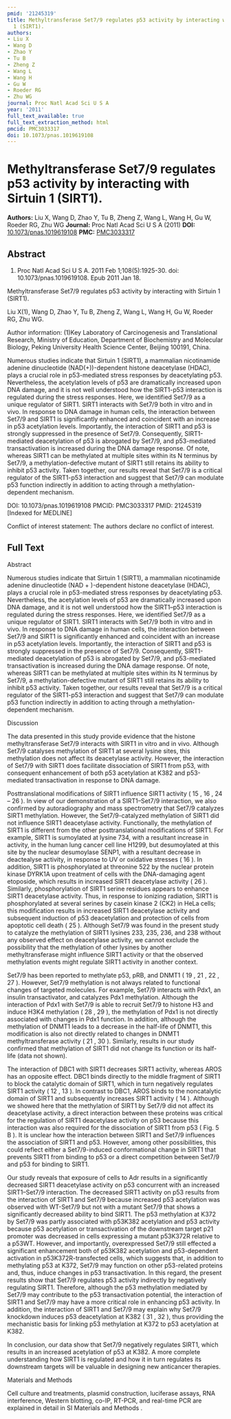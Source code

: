 ```yaml
---
pmid: '21245319'
title: Methyltransferase Set7/9 regulates p53 activity by interacting with Sirtuin
  1 (SIRT1).
authors:
- Liu X
- Wang D
- Zhao Y
- Tu B
- Zheng Z
- Wang L
- Wang H
- Gu W
- Roeder RG
- Zhu WG
journal: Proc Natl Acad Sci U S A
year: '2011'
full_text_available: true
full_text_extraction_method: html
pmcid: PMC3033317
doi: 10.1073/pnas.1019619108
---
```


# Methyltransferase Set7/9 regulates p53 activity by interacting with Sirtuin 1 (SIRT1).
**Authors:** Liu X, Wang D, Zhao Y, Tu B, Zheng Z, Wang L, Wang H, Gu W, Roeder RG, Zhu WG
**Journal:** Proc Natl Acad Sci U S A (2011)
**DOI:** [10.1073/pnas.1019619108](https://doi.org/10.1073/pnas.1019619108)
**PMC:** [PMC3033317](https://www.ncbi.nlm.nih.gov/pmc/articles/PMC3033317/)

## Abstract

1. Proc Natl Acad Sci U S A. 2011 Feb 1;108(5):1925-30. doi: 
10.1073/pnas.1019619108. Epub 2011 Jan 18.

Methyltransferase Set7/9 regulates p53 activity by interacting with Sirtuin 1 
(SIRT1).

Liu X(1), Wang D, Zhao Y, Tu B, Zheng Z, Wang L, Wang H, Gu W, Roeder RG, Zhu 
WG.

Author information:
(1)Key Laboratory of Carcinogenesis and Translational Research, Ministry of 
Education, Department of Biochemistry and Molecular Biology, Peking University 
Health Science Center, Beijing 100191, China.

Numerous studies indicate that Sirtuin 1 (SIRT1), a mammalian nicotinamide 
adenine dinucleotide (NAD(+))-dependent histone deacetylase (HDAC), plays a 
crucial role in p53-mediated stress responses by deacetylating p53. 
Nevertheless, the acetylation levels of p53 are dramatically increased upon DNA 
damage, and it is not well understood how the SIRT1-p53 interaction is regulated 
during the stress responses. Here, we identified Set7/9 as a unique regulator of 
SIRT1. SIRT1 interacts with Set7/9 both in vitro and in vivo. In response to DNA 
damage in human cells, the interaction between Set7/9 and SIRT1 is significantly 
enhanced and coincident with an increase in p53 acetylation levels. Importantly, 
the interaction of SIRT1 and p53 is strongly suppressed in the presence of 
Set7/9. Consequently, SIRT1-mediated deacetylation of p53 is abrogated by 
Set7/9, and p53-mediated transactivation is increased during the DNA damage 
response. Of note, whereas SIRT1 can be methylated at multiple sites within its 
N terminus by Set7/9, a methylation-defective mutant of SIRT1 still retains its 
ability to inhibit p53 activity. Taken together, our results reveal that Set7/9 
is a critical regulator of the SIRT1-p53 interaction and suggest that Set7/9 can 
modulate p53 function indirectly in addition to acting through a 
methylation-dependent mechanism.

DOI: 10.1073/pnas.1019619108
PMCID: PMC3033317
PMID: 21245319 [Indexed for MEDLINE]

Conflict of interest statement: The authors declare no conflict of interest.

## Full Text

Abstract

Numerous studies indicate that Sirtuin 1 (SIRT1), a mammalian nicotinamide adenine dinucleotide (NAD + )-dependent histone deacetylase (HDAC), plays a crucial role in p53-mediated stress responses by deacetylating p53. Nevertheless, the acetylation levels of p53 are dramatically increased upon DNA damage, and it is not well understood how the SIRT1–p53 interaction is regulated during the stress responses. Here, we identified Set7/9 as a unique regulator of SIRT1. SIRT1 interacts with Set7/9 both in vitro and in vivo. In response to DNA damage in human cells, the interaction between Set7/9 and SIRT1 is significantly enhanced and coincident with an increase in p53 acetylation levels. Importantly, the interaction of SIRT1 and p53 is strongly suppressed in the presence of Set7/9. Consequently, SIRT1-mediated deacetylation of p53 is abrogated by Set7/9, and p53-mediated transactivation is increased during the DNA damage response. Of note, whereas SIRT1 can be methylated at multiple sites within its N terminus by Set7/9, a methylation-defective mutant of SIRT1 still retains its ability to inhibit p53 activity. Taken together, our results reveal that Set7/9 is a critical regulator of the SIRT1-p53 interaction and suggest that Set7/9 can modulate p53 function indirectly in addition to acting through a methylation-dependent mechanism.

Discussion

The data presented in this study provide evidence that the histone methyltransferase Set7/9 interacts with SIRT1 in vitro and in vivo. Although Set7/9 catalyses methylation of SIRT1 at several lysine sites, this methylation does not affect its deacetylase activity. However, the interaction of Set7/9 with SIRT1 does facilitate dissociation of SIRT1 from p53, with consequent enhancement of both p53 acetylation at K382 and p53-mediated transactivation in response to DNA damage.

Posttranslational modifications of SIRT1 influence SIRT1 activity ( 15 , 16 , 24 – 26 ). In view of our demonstration of a SIRT1–Set7/9 interaction, we also confirmed by autoradiography and mass spectrometry that Set7/9 catalyzes SIRT1 methylation. However, the Set7/9-catalyzed methylation of SIRT1 did not influence SIRT1 deacetylase activity. Functionally, the methylation of SIRT1 is different from the other posttranslational modifications of SIRT1. For example, SIRT1 is sumoylated at lysine 734, with a resultant increase in activity, in the human lung cancer cell line H1299, but desumoylated at this site by the nuclear desumoylase SENP1, with a resultant decrease in deactealyse activity, in response to UV or oxidative stresses ( 16 ). In addition, SIRT1 is phosphorylated at threonine 522 by the nuclear protein kinase DYRK1A upon treatment of cells with the DNA-damaging agent etoposide, which results in increased SIRT1 deacetylase activity ( 26 ). Similarly, phosphorylation of SIRT1 serine residues appears to enhance SIRT1 deacetylase activity. Thus, in response to ionizing radiation, SIRT1 is phosphorylated at several serines by casein kinase 2 (CK2) in HeLa cells; this modification results in increased SIRT1 deacetylase activity and subsequent induction of p53 deacetylation and protection of cells from apoptotic cell death ( 25 ). Although Set7/9 was found in the present study to catalyze the methylation of SIRT1 lysines 233, 235, 236, and 238 without any observed effect on deacetylase activity, we cannot exclude the possibility that the methylation of other lysines by another methyltransferase might influence SIRT1 activity or that the observed methylation events might regulate SIRT1 activity in another context.

Set7/9 has been reported to methylate p53, pRB, and DNMT1 ( 19 , 21 , 22 , 27 ). However, Set7/9 methylation is not always related to functional changes of targeted molecules. For example, Set7/9 interacts with Pdx1, an insulin transactivator, and catalyzes Pdx1 methylation. Although the interaction of Pdx1 with Set7/9 is able to recruit Set7/9 to histone H3 and induce H3K4 methylation ( 28 , 29 ), the methylation of Pdx1 is not directly associated with changes in Pdx1 function. In addition, although the methylation of DNMT1 leads to a decrease in the half-life of DNMT1, this modification is also not directly related to changes in DNMT1 methyltransferase activity ( 21 , 30 ). Similarly, results in our study confirmed that methylation of SIRT1 did not change its function or its half-life (data not shown).

The interaction of DBC1 with SIRT1 decreases SIRT1 activity, whereas AROS has an opposite effect. DBC1 binds directly to the middle fragment of SIRT1 to block the catalytic domain of SIRT1, which in turn negatively regulates SIRT1 activity ( 12 , 13 ). In contrast to DBC1, AROS binds to the noncatalytic domain of SIRT1 and subsequently increases SIRT1 activity ( 14 ). Although we showed here that the methylation of SIRT1 by Set7/9 did not affect its deacetylase activity, a direct interaction between these proteins was critical for the regulation of SIRT1 deacetylase activity on p53 because this interaction was also required for the dissociation of SIRT1 from p53 ( Fig. 5 B ). It is unclear how the interaction between SIRT1 and Set7/9 influences the association of SIRT1 and p53. However, among other possibilities, this could reflect either a Set7/9-induced conformational change in SIRT1 that prevents SIRT1 from binding to p53 or a direct competition between Set7/9 and p53 for binding to SIRT1.

Our study reveals that exposure of cells to Adr results in a significantly decreased SIRT1 deacetylase activity on p53 concurrent with an increased SIRT1–Set7/9 interaction. The decreased SIRT1 activity on p53 results from the interaction of SIRT1 and Set7/9 because increased p53 acetylation was observed with WT-Set7/9 but not with a mutant Set7/9 that shows a significantly decreased ability to bind SIRT1. The p53 methylation at K372 by Set7/9 was partly associated with p53K382 acetylation and p53 activity because p53 acetylation or transactivation of the downstream target p21 promoter was decreased in cells expressing a mutant p53K372R relative to a p53WT. However, and importantly, overexpressed Set7/9 still effected a significant enhancement both of p53K382 acetylation and p53-dependent activation in p53K372R-transfected cells, which suggests that, in addition to methylating p53 at K372, Set7/9 may function on other p53-related proteins and, thus, induce changes in p53 transactivation. In this regard, the present results show that Set7/9 regulates p53 activity indirectly by negatively regulating SIRT1. Therefore, although the p53 methylation mediated by Set7/9 may contribute to the p53 transactivation potential, the interaction of SIRT1 and Set7/9 may have a more critical role in enhancing p53 activity. In addition, the interaction of SIRT1 and Set7/9 may explain why Set7/9 knockdown induces p53 deacetylation at K382 ( 31 , 32 ), thus providing the mechanistic basis for linking p53 methylation at K372 to p53 acetylation at K382.

In conclusion, our data show that Set7/9 negatively regulates SIRT1, which results in an increased acetylation of p53 at K382. A more complete understanding how SIRT1 is regulated and how it in turn regulates its downstream targets will be valuable in designing new anticancer therapies.

Materials and Methods

Cell culture and treatments, plasmid construction, luciferase assays, RNA interference, Western blotting, co-IP, RT-PCR, and real-time PCR are explained in detail in SI Materials and Methods .
